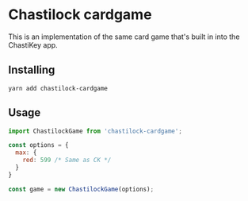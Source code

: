 # Chastilock cardgame
This is an implementation of the same card game that's built in into the ChastiKey app.

## Installing
`yarn add chastilock-cardgame`

## Usage
```javascript
import ChastilockGame from 'chastilock-cardgame';

const options = {
  max: {
    red: 599 /* Same as CK */
  }
}

const game = new ChastilockGame(options);

```